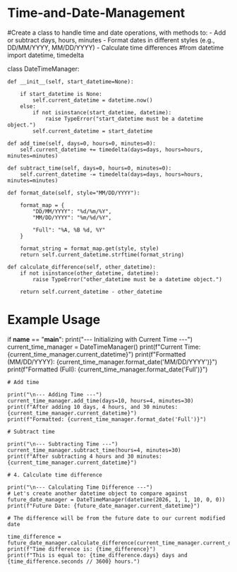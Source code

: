 # Time-and-Date-Management
#Create a class to handle time and date operations, with methods to:  - Add or subtract days, hours, minutes - Format dates in different styles (e.g., DD/MM/YYYY, MM/DD/YYYY) - Calculate time differences
#from datetime import datetime, timedelta

class DateTimeManager:
    

    def __init__(self, start_datetime=None):
        
        if start_datetime is None:
            self.current_datetime = datetime.now()
        else:
            if not isinstance(start_datetime, datetime):
                raise TypeError("start_datetime must be a datetime object.")
            self.current_datetime = start_datetime
    
    def add_time(self, days=0, hours=0, minutes=0):
        self.current_datetime += timedelta(days=days, hours=hours, minutes=minutes)
    
    def subtract_time(self, days=0, hours=0, minutes=0):
        self.current_datetime -= timedelta(days=days, hours=hours, minutes=minutes)

    def format_date(self, style="MM/DD/YYYY"):
        
        format_map = {
            "DD/MM/YYYY": "%d/%m/%Y",
            "MM/DD/YYYY": "%m/%d/%Y",
            
            "Full": "%A, %B %d, %Y"
        }
        
        format_string = format_map.get(style, style)
        return self.current_datetime.strftime(format_string)

    def calculate_difference(self, other_datetime):
        if not isinstance(other_datetime, datetime):
            raise TypeError("other_datetime must be a datetime object.")
            
        return self.current_datetime - other_datetime

# Example Usage
if __name__ == "__main__":
    print("--- Initializing with Current Time ---")
    current_time_manager = DateTimeManager()
    print(f"Current Time: {current_time_manager.current_datetime}")
    print(f"Formatted (MM/DD/YYYY): {current_time_manager.format_date('MM/DD/YYYY')}")
    print(f"Formatted (Full): {current_time_manager.format_date('Full')}")

    # Add time

    print("\n--- Adding Time ---")
    current_time_manager.add_time(days=10, hours=4, minutes=30)
    print(f"After adding 10 days, 4 hours, and 30 minutes: {current_time_manager.current_datetime}")
    print(f"Formatted: {current_time_manager.format_date('Full')}")

    # Subtract time

    print("\n--- Subtracting Time ---")
    current_time_manager.subtract_time(hours=4, minutes=30)
    print(f"After subtracting 4 hours and 30 minutes: {current_time_manager.current_datetime}")

    # 4. Calculate time difference

    print("\n--- Calculating Time Difference ---")
    # Let's create another datetime object to compare against
    future_date_manager = DateTimeManager(datetime(2026, 1, 1, 10, 0, 0))
    print(f"Future Date: {future_date_manager.current_datetime}")

    # The difference will be from the future date to our current modified date

    time_difference = future_date_manager.calculate_difference(current_time_manager.current_datetime)
    print(f"Time difference is: {time_difference}")
    print(f"This is equal to: {time_difference.days} days and {time_difference.seconds // 3600} hours.")

